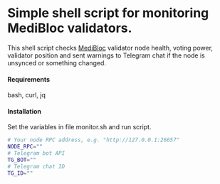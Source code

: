 # Simple shell script for monitoring MediBloc validators.
This shell script checks [MediBloc](https://github.com/medibloc/panacea-core) validator node health, voting power, validator position and sent warnings to Telegram chat if the node is unsynced or something changed.
<br/>
#### Requirements
bash, curl, jq
<br/>
#### Installation
Set the variables in file monitor.sh and run script.
```bash
# Your node RPC address, e.g. "http://127.0.0.1:26657"
NODE_RPC=""
# Telegram bot API
TG_BOT=""
# Telegram chat ID
TG_ID=""
```

